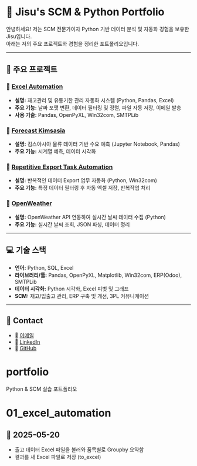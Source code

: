 # 🌊 Jisu's SCM & Python Portfolio

안녕하세요! 저는 SCM 전문가이자 Python 기반 데이터 분석 및 자동화 경험을 보유한 Jisu입니다.  
아래는 저의 주요 프로젝트와 경험을 정리한 포트폴리오입니다.

---

## 📌 주요 프로젝트

### 🔹 [Excel Automation](https://github.com/jisuseo/Excel_automation)
- **설명:** 재고관리 및 유통기한 관리 자동화 시스템 (Python, Pandas, Excel)
- **주요 기능:** 날짜 포맷 변환, 데이터 필터링 및 정렬, 파일 자동 저장, 이메일 발송
- **사용 기술:** Pandas, OpenPyXL, Win32com, SMTPLib

### 🔹 [Forecast Kimsasia](https://github.com/jisuseo/forecast_kimsasia)
- **설명:** 킴스아시아 물류 데이터 기반 수요 예측 (Jupyter Notebook, Pandas)
- **주요 기능:** 시계열 예측, 데이터 시각화

### 🔹 [Repetitive Export Task Automation](https://github.com/jisuseo/Repetitive_Export_Task_Automation)
- **설명:** 반복적인 데이터 Export 업무 자동화 (Python, Win32com)
- **주요 기능:** 특정 데이터 필터링 후 자동 엑셀 저장, 반복작업 처리

### 🔹 [OpenWeather](https://github.com/jisuseo/OpenWeather)
- **설명:** OpenWeather API 연동하여 실시간 날씨 데이터 수집 (Python)
- **주요 기능:** 실시간 날씨 조회, JSON 파싱, 데이터 정리

---

## 💻 기술 스택
- **언어:** Python, SQL, Excel
- **라이브러리/툴:** Pandas, OpenPyXL, Matplotlib, Win32com, ERP(Odoo), SMTPLib
- **데이터 시각화:** Python 시각화, Excel 피벗 및 그래프
- **SCM:** 재고/입출고 관리, ERP 구축 및 개선, 3PL 커뮤니케이션

---

## 🌟 Contact
- 📧 [이메일](mailto:heyho0929@gmail.com)
- 🔗 [LinkedIn](https://www.linkedin.com/in/jisu-seo-315504294)
- 🔗 [GitHub](https://github.com/jisuseo)

# portfolio
Python &amp; SCM 실습 포트폴리오

# 01_excel_automation

## 📅 2025-05-20
- 출고 데이터 Excel 파일을 불러와 품목별로 Groupby 요약함
- 결과를 새 Excel 파일로 저장 (to_excel)
